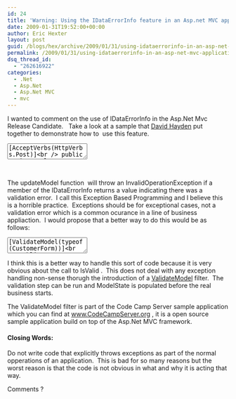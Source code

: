 ```yaml
---
id: 24
title: 'Warning: Using the IDataErrorInfo feature in an Asp.net MVC application should be considered a Worst Practice.'
date: 2009-01-31T19:52:00+00:00
author: Eric Hexter
layout: post
guid: /blogs/hex/archive/2009/01/31/using-idataerrorinfo-in-an-asp-net-mvc-application-should-be-considered-worst-practice.aspx
permalink: /2009/01/31/using-idataerrorinfo-in-an-asp-net-mvc-application-should-be-considered-worst-practice/
dsq_thread_id:
  - "262616922"
categories:
  - .Net
  - Asp.Net
  - Asp.Net MVC
  - mvc
---
```

I wanted to comment on the use of IDataErrorInfo in the Asp.Net Mvc Release Candidate.&nbsp;&nbsp; Take a look at a sample that <a target="_blank" href="http://codebetter.com/blogs/david.hayden/archive/2009/01/31/asp-net-mvc-and-validation-using-idataerrorinfo-and-validation-application-block.aspx">David Hayden</a> put together to demonstrate&nbsp;how to &nbsp;use this feature.

<textarea name="code">[AcceptVerbs(HttpVerbs.Post)]<br /> public ActionResult Create(FormCollection form)<br /> {<br /> var customer = new Customer();</p> 

<p>
  try<br /> {<br /> UpdateModel<icreatecustomerform></icreatecustomerform>(customer);<br /> // Do Something
</p>

<p>
  return RedirectToAction(&#8220;Index&#8221;);<br /> }<br /> catch (InvalidOperationException ex)<br /> {<br /> return View(customer);<br /> }
</p>

<p>
  // &#8230;<br /> }<br /> </textarea>
</p>

<p>
  &nbsp;
</p>

<p>
  The updateModel function&nbsp; will throw an InvalidOperationException if a member of the IDataErrorInfo returns a value indicating there was a validation error.&nbsp; I call this Exception Based Programming and I believe this is a horrible practice.&nbsp; Exceptions should be for exceptional cases, not a validation error which is a common ocurance in a line of business appliaction.&nbsp; I would propose that a better way to do this would be as follows:
</p>

<p>
  <textarea name="code">[ValidateModel(typeof (CustomerForm))]<br /> public ActionResult Save(CustomerForm form)<br /> {<br /> if (!ModelState.IsValid)<br /> {<br /> return View(&#8220;Edit&#8221;, form);<br /> }<br /> Customer model = _mapper.Map(form);<br /> _repository.Save(model);<br /> return RedirectTo<CustomerController>(c=>c.List());<br /> }</textarea>
</p>

<p>
  I think this is a better way to handle this sort of code because it is very obvious about the call to IsValid .&nbsp; This does not deal with any exception handling non-sense thorugh the introduction of a <a target="_blank" href="http://code.google.com/p/codecampserver/source/browse/trunk/src/UI/Helpers/Filters/ValidateModelAttribute.cs">ValidateModel</a> filter.&nbsp; The validation step can be run and ModelState is populated before the real business starts.
</p>

<p>
  The ValidateModel filter is part of the Code Camp Server sample application which you can find at <a href="http://www.CodeCampServer.org">www.CodeCampServer.org</a> , it is a open source sample application build on top of the Asp.Net MVC framework.
</p>

<h4>
  Closing Words:
</h4>

<p>
  Do not write code that explicitly throws exceptions as part of the normal opperations of an application.&nbsp; This is bad for so many reasons but the worst reason is that the code is not obvious in what and why it is acting that way.
</p>

<p>
  Comments ?
</p>